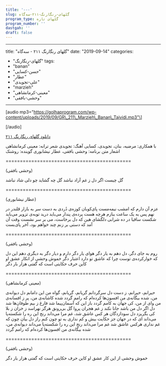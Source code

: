 ```yaml
---
title: '---'
slug: گلهای-رنگارنگ-۲۱۱-سه‌گاه
program_type: گلهای تازه
program_number: ''
dastgah: ''
draft: false
---
```


---
title: "گلهای رنگارنگ ۲۱۱ - سه‌گاه"
date: "2019-09-14"
categories: 
  - "گلهای-رنگارنگ"
tags: 
  - "banan"
  - "حسن-کسایی"
  - "عطار"
  - "علی-تجویدی"
  - "marzieh"
  - "معینی-کرمانشاهی"
  - "وحشی-بافقی"
---

\[audio mp3="https://golhaprogram.com/wp-content/uploads/2019/09/GR\_211\_Marzieh\_Banan\_Tajvidi.mp3"\]

\[/audio\]

[دانلود گلهای رنگارنگ ۲۱۱](https://golhaprogram.com/wp-content/uploads/2019/09/GR_211_Marzieh_Banan_Tajvidi.mp3)

با همکاری: مرضیه، بنان، تجویدی، کسایی آهنگ: تجویدی شعر ترانه: معینی کرمانشاهی اشعار متن برنامه: وحشی بافقی، عطار نیشابوری گوینده: روشنک

\============================================

(وحشی بافقی)

گل چیست اگر دل ز غم آزاد نباشد گل چه گشاید چو دلی شاد نباشد

\============================================

(عطار نیشابوری)

عزم آن دارم که امشب نیمه‌مست پای‌کوبان کوزه‌ی دُردی به دست سر به بازار قلندر در نهم پس به یک ساعت ببازم هرچه هست پرده‌ی پندار می‌باید درید توبه‌ی تزویر می‌باید شکست ساقیا در ده شرابی دلگشای هین که دل برخاست، می بر سر نشست وقت آن آمد که دستی بر زنم چند خواهم بود، آخر پای‌بست

\============================================

(وحشی بافقی)

روم به جای دگر، دل دهم به یار دگر هوای یار دگر دارم و دیار دگر به دیگری دهم این دل که خوار‌کرده‌ی توست چرا که عاشق تو دارد اعتبار دگر خموش وحشی از انکار عشق او کاین حرف حکایتی است که گفتی هزار بار دگر

\============================================

(معینی کرمانشاهی)

حیرانم، حیرانم، ز دست دل سرگردانم گریانم، گریانم، گواه من این دامانم دل دیوانه‌ی من، شده بیگانه‌ی من افسون‌ها کرده‌ام که رامم گردد شده کاشانه‌ی من، پر ز افسانه‌ی من وای از من، کی جهان به کامم گردد باز این که آسمان‌پیما شد فارغ ز بیم طوفان‌ها شد دل اگر دل من باشد جانا نکند ز غم هجران پروا گل بی‌رونق هرگز نهراسد ز خزان ز بلا کی بگریزد دل سودا‌زدگان هر کس عاشق شد، غم مرا می‌داند رنج این ره را شکسته‌پا می‌داند ای که در جهان جز حکایت بیش و کم نداری به تو چون کنم راز دل بیان چون که غم نداری هرکس عاشق شد غم مرا می‌داند رنج این ره را شکسته‌پا می‌داند دیوانه‌ی من، شده بیگانه‌ی من افسون‌ها کرده‌ام که رامم گردد

\============================================

(وحشی بافقی)

خموش وحشی از این کار عشق او کاین حرف حکایتی است که گفتی هزار بار دگر
